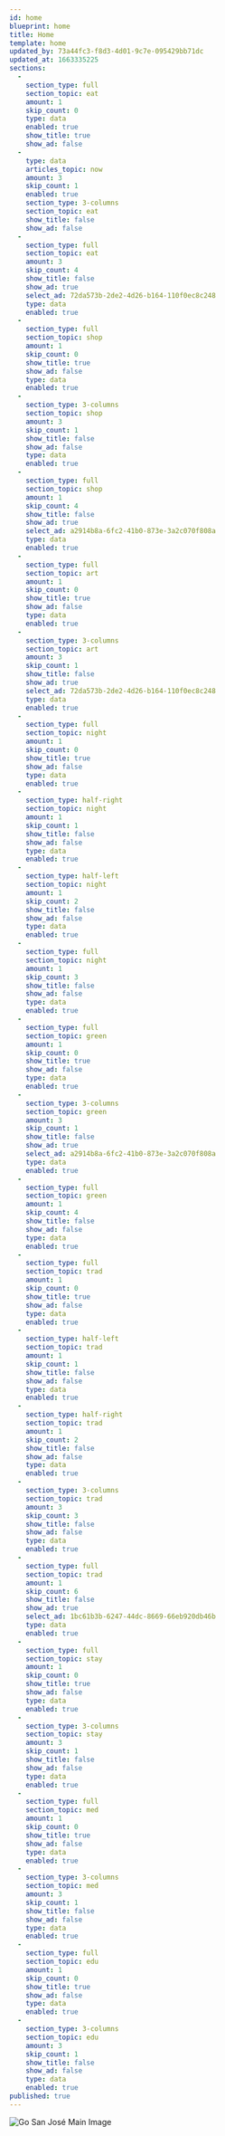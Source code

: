 ```yaml
---
id: home
blueprint: home
title: Home
template: home
updated_by: 73a44fc3-f8d3-4d01-9c7e-095429bb71dc
updated_at: 1663335225
sections:
  -
    section_type: full
    section_topic: eat
    amount: 1
    skip_count: 0
    type: data
    enabled: true
    show_title: true
    show_ad: false
  -
    type: data
    articles_topic: now
    amount: 3
    skip_count: 1
    enabled: true
    section_type: 3-columns
    section_topic: eat
    show_title: false
    show_ad: false
  -
    section_type: full
    section_topic: eat
    amount: 3
    skip_count: 4
    show_title: false
    show_ad: true
    select_ad: 72da573b-2de2-4d26-b164-110f0ec8c248
    type: data
    enabled: true
  -
    section_type: full
    section_topic: shop
    amount: 1
    skip_count: 0
    show_title: true
    show_ad: false
    type: data
    enabled: true
  -
    section_type: 3-columns
    section_topic: shop
    amount: 3
    skip_count: 1
    show_title: false
    show_ad: false
    type: data
    enabled: true
  -
    section_type: full
    section_topic: shop
    amount: 1
    skip_count: 4
    show_title: false
    show_ad: true
    select_ad: a2914b8a-6fc2-41b0-873e-3a2c070f808a
    type: data
    enabled: true
  -
    section_type: full
    section_topic: art
    amount: 1
    skip_count: 0
    show_title: true
    show_ad: false
    type: data
    enabled: true
  -
    section_type: 3-columns
    section_topic: art
    amount: 3
    skip_count: 1
    show_title: false
    show_ad: true
    select_ad: 72da573b-2de2-4d26-b164-110f0ec8c248
    type: data
    enabled: true
  -
    section_type: full
    section_topic: night
    amount: 1
    skip_count: 0
    show_title: true
    show_ad: false
    type: data
    enabled: true
  -
    section_type: half-right
    section_topic: night
    amount: 1
    skip_count: 1
    show_title: false
    show_ad: false
    type: data
    enabled: true
  -
    section_type: half-left
    section_topic: night
    amount: 1
    skip_count: 2
    show_title: false
    show_ad: false
    type: data
    enabled: true
  -
    section_type: full
    section_topic: night
    amount: 1
    skip_count: 3
    show_title: false
    show_ad: false
    type: data
    enabled: true
  -
    section_type: full
    section_topic: green
    amount: 1
    skip_count: 0
    show_title: true
    show_ad: false
    type: data
    enabled: true
  -
    section_type: 3-columns
    section_topic: green
    amount: 3
    skip_count: 1
    show_title: false
    show_ad: true
    select_ad: a2914b8a-6fc2-41b0-873e-3a2c070f808a
    type: data
    enabled: true
  -
    section_type: full
    section_topic: green
    amount: 1
    skip_count: 4
    show_title: false
    show_ad: false
    type: data
    enabled: true
  -
    section_type: full
    section_topic: trad
    amount: 1
    skip_count: 0
    show_title: true
    show_ad: false
    type: data
    enabled: true
  -
    section_type: half-left
    section_topic: trad
    amount: 1
    skip_count: 1
    show_title: false
    show_ad: false
    type: data
    enabled: true
  -
    section_type: half-right
    section_topic: trad
    amount: 1
    skip_count: 2
    show_title: false
    show_ad: false
    type: data
    enabled: true
  -
    section_type: 3-columns
    section_topic: trad
    amount: 3
    skip_count: 3
    show_title: false
    show_ad: false
    type: data
    enabled: true
  -
    section_type: full
    section_topic: trad
    amount: 1
    skip_count: 6
    show_title: false
    show_ad: true
    select_ad: 1bc61b3b-6247-44dc-8669-66eb920db46b
    type: data
    enabled: true
  -
    section_type: full
    section_topic: stay
    amount: 1
    skip_count: 0
    show_title: true
    show_ad: false
    type: data
    enabled: true
  -
    section_type: 3-columns
    section_topic: stay
    amount: 3
    skip_count: 1
    show_title: false
    show_ad: false
    type: data
    enabled: true
  -
    section_type: full
    section_topic: med
    amount: 1
    skip_count: 0
    show_title: true
    show_ad: false
    type: data
    enabled: true
  -
    section_type: 3-columns
    section_topic: med
    amount: 3
    skip_count: 1
    show_title: false
    show_ad: false
    type: data
    enabled: true
  -
    section_type: full
    section_topic: edu
    amount: 1
    skip_count: 0
    show_title: true
    show_ad: false
    type: data
    enabled: true
  -
    section_type: 3-columns
    section_topic: edu
    amount: 3
    skip_count: 1
    show_title: false
    show_ad: false
    type: data
    enabled: true
published: true
---
```

![Go San José Main Image](/assets/site/go-san-jose-(1).png)